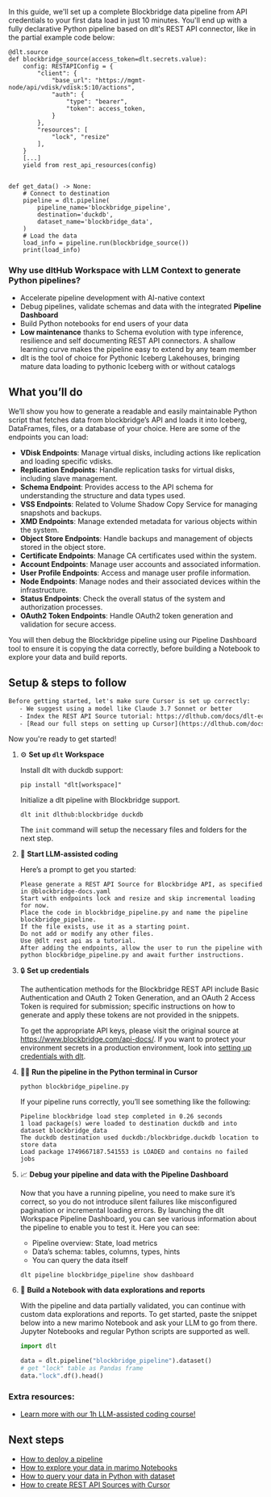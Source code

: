 In this guide, we'll set up a complete Blockbridge data pipeline from API credentials to your first data load in just 10 minutes. You'll end up with a fully declarative Python pipeline based on dlt's REST API connector, like in the partial example code below:

```python-outcome
@dlt.source
def blockbridge_source(access_token=dlt.secrets.value):
    config: RESTAPIConfig = {
        "client": {
            "base_url": "https://mgmt-node/api/vdisk/vdisk:5:10/actions",
            "auth": {
                "type": "bearer",
                "token": access_token,
            }
        },
        "resources": [
            "lock", "resize"
        ],
    }
    [...]
    yield from rest_api_resources(config)


def get_data() -> None:
    # Connect to destination
    pipeline = dlt.pipeline(
        pipeline_name='blockbridge_pipeline',
        destination='duckdb',
        dataset_name='blockbridge_data', 
    )
    # Load the data
    load_info = pipeline.run(blockbridge_source())
    print(load_info) 
```

### Why use dltHub Workspace with LLM Context to generate Python pipelines?

- Accelerate pipeline development with AI-native context
- Debug pipelines, validate schemas and data with the integrated **Pipeline Dashboard**
- Build Python notebooks for end users of your data
- **Low maintenance** thanks to Schema evolution with type inference, resilience and self documenting REST API connectors. A shallow learning curve makes the pipeline easy to extend by any team member
- dlt is the tool of choice for Pythonic Iceberg Lakehouses, bringing mature data loading to pythonic Iceberg with or without catalogs

## What you’ll do

We’ll show you how to generate a readable and easily maintainable Python script that fetches data from blockbridge’s API and loads it into Iceberg, DataFrames, files, or a database of your choice. Here are some of the endpoints you can load:

- **VDisk Endpoints**: Manage virtual disks, including actions like replication and loading specific vdisks.
- **Replication Endpoints**: Handle replication tasks for virtual disks, including slave management.
- **Schema Endpoint**: Provides access to the API schema for understanding the structure and data types used.
- **VSS Endpoints**: Related to Volume Shadow Copy Service for managing snapshots and backups.
- **XMD Endpoints**: Manage extended metadata for various objects within the system.
- **Object Store Endpoints**: Handle backups and management of objects stored in the object store.
- **Certificate Endpoints**: Manage CA certificates used within the system.
- **Account Endpoints**: Manage user accounts and associated information.
- **User Profile Endpoints**: Access and manage user profile information.
- **Node Endpoints**: Manage nodes and their associated devices within the infrastructure.
- **Status Endpoints**: Check the overall status of the system and authorization processes.
- **OAuth2 Token Endpoints**: Handle OAuth2 token generation and validation for secure access.

You will then debug the Blockbridge pipeline using our Pipeline Dashboard tool to ensure it is copying the data correctly, before building a Notebook to explore your data and build reports.

## Setup & steps to follow

```default
Before getting started, let's make sure Cursor is set up correctly:
   - We suggest using a model like Claude 3.7 Sonnet or better
   - Index the REST API Source tutorial: https://dlthub.com/docs/dlt-ecosystem/verified-sources/rest_api/ and add it to context as **@dlt rest api**
   - [Read our full steps on setting up Cursor](https://dlthub.com/docs/dlt-ecosystem/llm-tooling/cursor-restapi#23-configuring-cursor-with-documentation)
```

Now you're ready to get started!

1. ⚙️ **Set up `dlt` Workspace**
    
    Install dlt with duckdb support:
    ```shell
    pip install "dlt[workspace]"
    ```

    Initialize a dlt pipeline with Blockbridge support.
    ```shell
    dlt init dlthub:blockbridge duckdb
    ```

    The `init` command will setup the necessary files and folders for the next step.
    
2. 🤠 **Start LLM-assisted coding**
    
    Here’s a prompt to get you started:
    
    ```prompt
    Please generate a REST API Source for Blockbridge API, as specified in @blockbridge-docs.yaml 
    Start with endpoints lock and resize and skip incremental loading for now. 
    Place the code in blockbridge_pipeline.py and name the pipeline blockbridge_pipeline. 
    If the file exists, use it as a starting point. 
    Do not add or modify any other files. 
    Use @dlt rest api as a tutorial. 
    After adding the endpoints, allow the user to run the pipeline with python blockbridge_pipeline.py and await further instructions.
    ```

    
3. 🔒 **Set up credentials** 
    
    The authentication methods for the Blockbridge REST API include Basic Authentication and OAuth 2 Token Generation, and an OAuth 2 Access Token is required for submission; specific instructions on how to generate and apply these tokens are not provided in the snippets.
    
    To get the appropriate API keys, please visit the original source at https://www.blockbridge.com/api-docs/.
    If you want to protect your environment secrets in a production environment, look into [setting up credentials with dlt](https://dlthub.com/docs/walkthroughs/add_credentials).
    
4. 🏃‍♀️ **Run the pipeline in the Python terminal in Cursor**
    
    ```shell
    python blockbridge_pipeline.py
    ```
    
    If your pipeline runs correctly, you’ll see something like the following:
    
    ```shell
    Pipeline blockbridge load step completed in 0.26 seconds
    1 load package(s) were loaded to destination duckdb and into dataset blockbridge_data
    The duckdb destination used duckdb:/blockbridge.duckdb location to store data
    Load package 1749667187.541553 is LOADED and contains no failed jobs
    ```
    
5. 📈 **Debug your pipeline and data with the Pipeline Dashboard**

    Now that you have a running pipeline, you need to make sure it’s correct, so you do not introduce silent failures like misconfigured pagination or incremental loading errors. By launching the dlt Workspace Pipeline Dashboard, you can see various information about the pipeline to enable you to test it. Here you can see:
    - Pipeline overview: State, load metrics
    - Data’s schema: tables, columns, types, hints
    - You can query the data itself
    
    ```shell
    dlt pipeline blockbridge_pipeline show dashboard
    ```
    
6. 🐍 **Build a Notebook with data explorations and reports**

    With the pipeline and data partially validated, you can continue with custom data explorations and reports. To get started, paste the snippet below into a new marimo Notebook and ask your LLM to go from there. Jupyter Notebooks and regular Python scripts are supported as well.

    
    ```python
    import dlt

   data = dlt.pipeline("blockbridge_pipeline").dataset()
   # get "lock" table as Pandas frame
   data."lock".df().head()
    ```

### Extra resources:

- [Learn more with our 1h LLM-assisted coding course!](https://www.youtube.com/watch?v=GGid70rnJuM)

## Next steps

- [How to deploy a pipeline](https://dlthub.com/docs/walkthroughs/deploy-a-pipeline)
- [How to explore your data in marimo Notebooks](https://dlthub.com/docs/general-usage/dataset-access/marimo)
- [How to query your data in Python with dataset](https://dlthub.com/docs/general-usage/dataset-access/dataset)
- [How to create REST API Sources with Cursor](https://dlthub.com/docs/dlt-ecosystem/llm-tooling/cursor-restapi)
